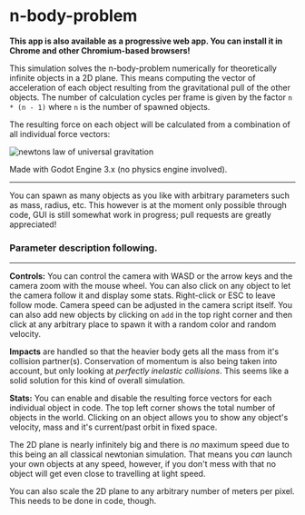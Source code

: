 # n-body-problem

**This app is also available as a progressive web app. You can install it in Chrome and other Chromium-based browsers!**

This simulation solves the n-body-problem numerically for theoretically 
infinite objects in a 2D plane. This means computing the vector of 
acceleration of each object resulting from the gravitational pull of the 
other objects. The number of calculation cycles per frame is given by the 
factor ``n * (n - 1)`` where ``n`` is the number of spawned objects.

The resulting force on each object will be calculated from a combination 
of all individual force vectors:

![newtons law of universal gravitation](https://wikimedia.org/api/rest_v1/media/math/render/svg/35e05bce060ddb6441ba83d482cd27a7f57e1998)

Made with Godot Engine 3.x (no physics engine involved).

---

You can spawn as many objects as you like with arbitrary parameters such 
as mass, radius, etc. This however is at the moment only possible through
code, GUI is still somewhat work in progress; pull requests are greatly
appreciated!

### Parameter description following.

---

**Controls:** You can control the camera with WASD or the arrow keys and 
the camera zoom with the mouse wheel. You can also click on any object 
to let the camera follow it and display some stats. Right-click or ESC 
to leave follow mode. Camera speed can be adjusted in the camera script 
itself. You can also add new objects by clicking on `add` in the top right
corner and then click at any arbitrary place to spawn it with a random
color and random velocity.

**Impacts** are handled so that the heavier body gets all the mass from 
it's collision partner(s). Conservation of momentum is also being 
taken into account, but only looking at _perfectly inelastic collisions_. This 
seems like a solid solution for this kind of overall simulation.

**Stats:** You can enable and disable the resulting force vectors for 
each individual object in code. The top left corner shows the total number
of objects in the world. Clicking on an object allows you to show
any object's velocity, mass and it's current/past orbit in fixed space.

The 2D plane is nearly infinitely big and there is _no_ maximum speed due to
this being an all classical newtonian simulation. That means you _can_ launch
your own objects at any speed, however, if you don't mess with that no
object will get even close to travelling at light speed.

You can also scale the 2D plane to any arbitrary number of meters per pixel. This needs to be done in code, though.
